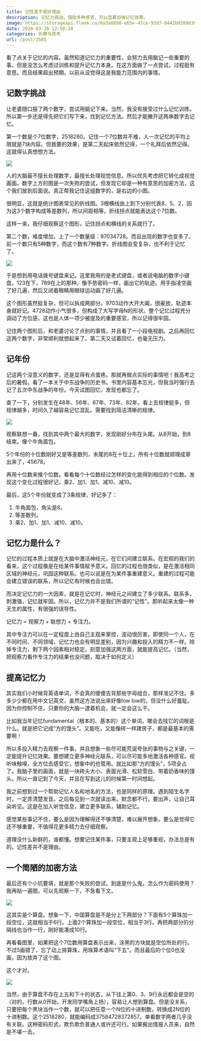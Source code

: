 ```yaml
---
title: 记性差不是好理由
description: 记忆力挑战，借助多种感官，可以显著加强记忆效果。
image: https://storageapi.fleek.co/0a3a8890-e65e-47ce-93d7-0442b9209d38-bucket/blog/posts/2020-03/2020-03-27%2023.40.08.jpg
date: 2020-03-28 12:58:28
categories: 折腾与思考
url: /post/3585
---
```


看了点关于记忆的内容。虽然知道记忆力的重要性，会努力去用脑记一些重要的事。但是没怎么考虑过训练和提升记忆力本身。在这方面做了一点尝试，过程挺有意思。而且结果超出预期，以前从没觉得这是我能力范围内的事情。

## 记数字挑战

让老婆随口报了两个数字，尝试用脑记下来。当然，我没有接受过什么记忆训练。所以第一步还是得先把它们写下来，找到记忆方法。然后才能撇开这两串数字去记忆。

第一个数是个7位数字，2518280。记住一个7位数并不难，人一次记忆的平均上限就是7块内容。但我要的效果，是第二天起床依然记得，一个礼拜后依然记得。这就得认真想想方法。

![](https://storageapi.fleek.co/0a3a8890-e65e-47ce-93d7-0442b9209d38-bucket/blog/posts/2020-03/2020-03-27%2023.34.41.jpg)

人的大脑最不擅长处理数字，最擅长处理视觉信息。所以优先考虑把它转化成视觉画面。数字上方的图是一次失败的尝试，但发现它却是一种有意思的加密方法，这个我们放到后面说。真正帮我记住这组数字的，是右边的小图。

很明显，这就是统计图表常见的折线图。3根横线由上到下分别代表8、5、2，因为这3个数字构成等差数列，所以间距相等。折线拐点就能表达这个7位数。

这样一来，我仔细观察这个图形，记住拐点和横线的关系就行了。

第二个数，难度增加，上了一个数量级：97034728。而且出现的数字也变多了，前一个数只有5种数字，而这个数有7种数字。折线图会变复杂，也不利于记忆了。

![](https://storageapi.fleek.co/0a3a8890-e65e-47ce-93d7-0442b9209d38-bucket/blog/posts/2020-03/2020-03-27%2023.35.46.jpg)

于是想到用电话拨号键盘来记。这里我用的是老式键盘，或者说电脑的数字小键盘，123在下，789在上的那种。像手势密码一样，画出它的轨迹。用手指凌空画了好几遍，然后又闭着眼睛用眼球运动画了好几遍。

这个图形虽然挺复杂，但可以拆成两部分。9703动作大开大阖，很豪放，轨迹本身就好记。4728动作小气很多，但构成了大写字母N的形状。整个记忆过程充分调动了方位感，这也是人体一项少被提及的重要感官，所以记得很牢固。

记住两个图形后，和老婆讨论了点别的事情，并且看了一小段电视剧。之后再回忆这两个数字，非常顺利就想起来了。第二天又试着回忆，也毫无压力。

## 记年份

记这两个没意义的数字，还是显得有点蛋疼。那就再做点实际的事情吧！我高考之后的暑假。看了一本关于中东战争的历史书。书里内容基本忘光，但我当时强行去记了五次中东战争的年份。今天试图回忆，发现也都忘了。

查了一下，分别发生在48年、56年、67年、73年、82年。看上去规律挺多，但规律越多，时间久了越容易记忆混乱。需要找到简洁清晰的规律。

![](https://storageapi.fleek.co/0a3a8890-e65e-47ce-93d7-0442b9209d38-bucket/blog/posts/2020-03/2020-03-27%2023.40.08.jpg)

观察联想一番，找到其中两个最大的数字，发现刚好分布在头尾。从8开始，到8结束。像个牛角面包。

5个年份的十位数刚好又是等差数列，末尾的8在十位上，所有十位数就顺理成章出来了，45678。

再用十位数来推个位数。看看每个十位数经过怎样的变化能得到相应的个位数。发现这个变化过程很好记，乘2、加1、加1、减10、减10。

最后，这5个年份就变成了3条规律，好记多了：
1. 牛角面包，角尖是8。
2. 等差数列。
3. 乘2、加1、加1、减10、减10。

## 记忆力是什么？

记忆的过程本质上就是在大脑中激活神经元，在它们间建立联系。在宏观的我们的看来，这个过程像是在给某件事情赋予意义。回忆的过程也很类似，是在激活相同区域的神经元，巩固这种联系。也可以说是在为某件事重建意义。重建的过程可能会建立错误的联系，所以记忆有时候也会出错。

而决定记忆力的一大因素，就是在记忆时，神经元之间建立了多少联系。联系多，刺激强，记忆就牢固。所以，记忆力并不是我们所谓的“记性”。那听起来太像一种天生的属性，有很强的误导性。

记忆力 = 观察力 + 联想力 + 专注力。

其中专注力可以在一定程度上由自己主观来掌控，波动很厉害。即使同一个人，在不同时间、不同领域，记忆力也会有明显差别，因为兴趣和投入的精力不一样。除掉专注力，剩下两个因素相对稳定。刻意加强这两方面，就能提高记忆。（当然，把观察力看作专注力的结果也没问题，取决于如何定义）

## 提高记忆力

其实我们小时候背英语单词，不会真的傻傻去背那些字母组合，那样准记不住。多多少少都在用中文记英文，虽然这方法说出来好像low low的，但没什么好羞耻。因为你控制不住，只要你的大脑一逮着机会，就一定会这么干。

比如我当年记忆fundamental（根本的、基本的）这个单词，哪会去找它的词根是什么。就是把它记成“方的馒头”。又能吃，又能像砖一样建房子，都是最基本的需要啊！

所以多投入精力去观察一件事，并且想象一些尽可能荒诞夸张的事物与之关键，一定能提升记忆效果。要想建立更多神经元联系，可以尽可能多地激活各种感官。视听味触嗅，全方位去感受它，想象中的也管用。就比如那“方的馒头”，5项全占了。我脑子里的画面，就是一块砖头大小、表面光滑、松软雪白、带着奶香味的馒头。所以一直记到了今天，并且在写到这儿的时候第一时间想起。

我之前想到过一个帮助记忆人名和地名的方法，也是同样的原理。遇到陌生名字时，一定弄清楚发音。之后每见到一次就读出来。默念都不行，要出声，让自己耳朵听见。这是在加入听觉信息，建立更多联系，辅助记忆。

感觉某些事记不住，要么是因为理解得还不够清楚，难以展开想象。要么是觉得它还不够重要，不值得花更多精力去仔细观察。

道理没什么新鲜的，谁都懂。想要记住某件事，只要主观上足够重视，办法总是有的。记性差并不是理由。

## 一个简陋的加密方法

最后还有个小坑要填，就是那个失败的尝试，到底是什么鬼，怎么作为密码使用？我再贴一遍图，可以先观察一下，不急看下文。

![](https://storageapi.fleek.co/0a3a8890-e65e-47ce-93d7-0442b9209d38-bucket/blog/posts/2020-03/2020-03-27%2023.34.41.jpg)

这其实是个算盘。想象一下，中国算盘是不是分上下两部分？下面有5个算珠加一段空位，这就相当于6行。上面2个算珠加一段空位，相当于3行。再把两部分的分隔线也当作一行，刚好能凑成10行。

再看看图里，如果把这个7位数用算盘表示出来，涂黑的方块就是空位所处的行。不过5画错了，忘了动上排算珠，用珠算术语叫“下五”。而且最后的个位0也没画，因为放弃了这个图。

这个才对。

![](https://storageapi.fleek.co/0a3a8890-e65e-47ce-93d7-0442b9209d38-bucket/blog/posts/2020-03/encode.png)

当然，由于算盘不存在上五和下十的状态，从下往上第0、3、9行永远都会是空的（对的，行数从0开始，开发同学嘴角上扬），容易让人想到算盘。但是没关系，只要把每个黑块当作一个数，就可以把任意一个N位的十进制数，转换成2N位的十进制数。这个2518280，就能编码成37584728372857。单看数字两者几乎没有关联。这种密码形式，欺负欺负普通人或许还可行。如果搬出情报人员来，自然是不堪一击。
